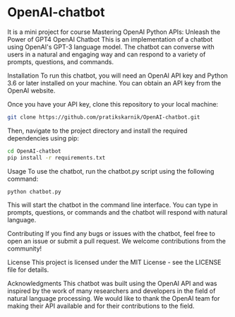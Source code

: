 # OpenAI-chatbot
It is a mini project for course Mastering OpenAI Python APIs: Unleash the Power of GPT4
OpenAI Chatbot
This is an implementation of a chatbot using OpenAI's GPT-3 language model. The chatbot can converse with users in a natural and engaging way and can respond to a variety of prompts, questions, and commands.

Installation
To run this chatbot, you will need an OpenAI API key and Python 3.6 or later installed on your machine. You can obtain an API key from the OpenAI website.

Once you have your API key, clone this repository to your local machine:
```bash
git clone https://github.com/pratikskarnik/OpenAI-chatbot.git
```
Then, navigate to the project directory and install the required dependencies using pip:

```bash
cd OpenAI-chatbot
pip install -r requirements.txt
```
Usage
To use the chatbot, run the chatbot.py script using the following command:

```bash
python chatbot.py
```
This will start the chatbot in the command line interface. You can type in prompts, questions, or commands and the chatbot will respond with natural language.

Contributing
If you find any bugs or issues with the chatbot, feel free to open an issue or submit a pull request. We welcome contributions from the community!

License
This project is licensed under the MIT License - see the LICENSE file for details.

Acknowledgments
This chatbot was built using the OpenAI API and was inspired by the work of many researchers and developers in the field of natural language processing. We would like to thank the OpenAI team for making their API available and for their contributions to the field.
